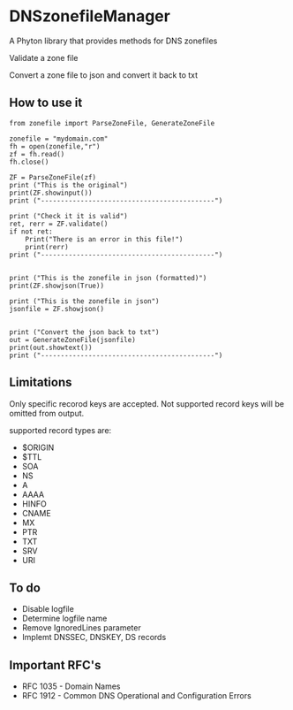 # DNSzonefileManager
A Phyton library that provides methods for DNS zonefiles

Validate a zone file

Convert a zone file to json and convert it back to txt



## How to use it


```
from zonefile import ParseZoneFile, GenerateZoneFile

zonefile = "mydomain.com"
fh = open(zonefile,"r")
zf = fh.read()
fh.close()

ZF = ParseZoneFile(zf)
print ("This is the original")
print(ZF.showinput())
print ("--------------------------------------------")

print ("Check it it is valid")
ret, rerr = ZF.validate()
if not ret:
    Print("There is an error in this file!")
    print(rerr)
print ("--------------------------------------------")


print ("This is the zonefile in json (formatted)")
print(ZF.showjson(True))

print ("This is the zonefile in json")
jsonfile = ZF.showjson()


print ("Convert the json back to txt")
out = GenerateZoneFile(jsonfile)
print(out.showtext()) 
print ("--------------------------------------------")
```

## Limitations

Only specific recorod keys are accepted.
Not supported record keys will be omitted from output.

supported record types are:
- $ORIGIN
- $TTL
- SOA
- NS
- A
- AAAA
- HINFO
- CNAME
- MX
- PTR
- TXT
- SRV
- URI


## To do

- Disable logfile
- Determine logfile name
- Remove IgnoredLines parameter
- Implemt DNSSEC, DNSKEY, DS records


## Important RFC's

- RFC 1035 - Domain Names
- RFC 1912 - Common DNS Operational and Configuration Errors
